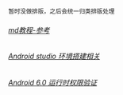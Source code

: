 `暂时没做排版，之后会统一归类排版处理`
###### [md教程-参考](https://github.com/wzl912920/test/blob/master/doc/md%E6%95%99%E7%A8%8B.md "README.md使用教程")
###### [Android studio 环境搭建相关](https://github.com/wzl912920/test/blob/master/doc/AS%E7%8E%AF%E5%A2%83%E6%90%AD%E5%BB%BA)
###### [Android 6.0 运行时权限验证](https://github.com/wzl912920/test/blob/master/doc/Android6.0%E8%BF%90%E8%A1%8C%E6%97%B6%E6%9D%83%E9%99%90%E9%AA%8C%E8%AF%81)
